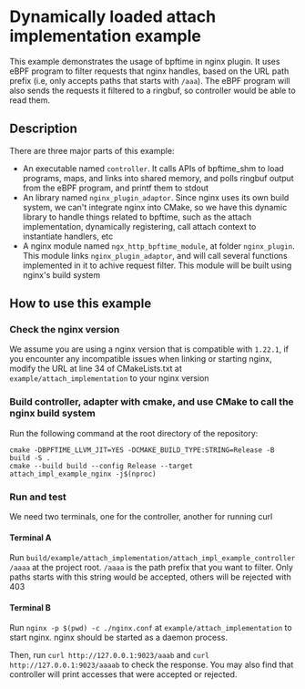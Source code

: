 # Dynamically loaded attach implementation example

This example demonstrates the usage of bpftime in nginx plugin. It uses eBPF program to filter requests that nginx handles, based on the URL path prefix (i.e, only accepts paths that starts with `/aaa`). The eBPF program will also sends the requests it filtered to a ringbuf, so controller would be able to read them.

## Description

There are three major parts of this example:
- An executable named `controller`. It calls APIs of bpftime_shm to load programs, maps, and links into shared memory, and polls ringbuf output from the eBPF program, and printf them to stdout
- An library named `nginx_plugin_adaptor`. Since nginx uses its own build system, we can't integrate nginx into CMake, so we have this dynamic library to handle things related to bpftime, such as the attach implementation, dynamically registering, call attach context to instantiate handlers, etc
- A nginx module named `ngx_http_bpftime_module`, at folder `nginx_plugin`. This module links `nginx_plugin_adaptor`, and will call several functions implemented in it to achive request filter. This module will be built using nginx's build system

## How to use this example

### Check the nginx version

We assume you are using a nginx version that is compatible with `1.22.1`, if you encounter any incompatible issues when linking or starting nginx, modify the URL at line 34 of CMakeLists.txt at `example/attach_implementation` to your nginx version

### Build controller, adapter with cmake, and use CMake to call the nginx build system

Run the following command at the root directory of the repository:
```console
cmake -DBPFTIME_LLVM_JIT=YES -DCMAKE_BUILD_TYPE:STRING=Release -B build -S .
cmake --build build --config Release --target attach_impl_example_nginx -j$(nproc)
```

### Run and test

We need two terminals, one for the controller, another for running curl

#### Terminal A

Run `build/example/attach_implementation/attach_impl_example_controller /aaaa` at the project root. `/aaaa` is the path prefix that you want to filter. Only paths starts with this string would be accepted, others will be rejected with 403

#### Terminal B

Run `nginx -p $(pwd) -c ./nginx.conf` at `example/attach_implementation` to start nginx. nginx should be started as a daemon process.

Then, run `curl http://127.0.0.1:9023/aaab` and `curl http://127.0.0.1:9023/aaaab` to check the response. You may also find that controller will print accesses that were accepted or rejected.
